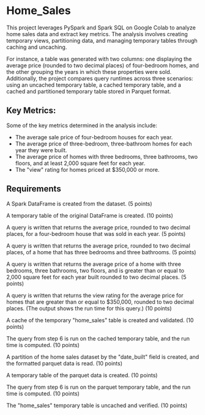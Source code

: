 # Home_Sales

This project leverages PySpark and Spark SQL on Google Colab to analyze home sales data and extract key metrics. The analysis involves creating temporary views, partitioning data, and managing temporary tables through caching and uncaching.

For instance, a table was generated with two columns: one displaying the average price (rounded to two decimal places) of four-bedroom homes, and the other grouping the years in which these properties were sold. Additionally, the project compares query runtimes across three scenarios: using an uncached temporary table, a cached temporary table, and a cached and partitioned temporary table stored in Parquet format.

## Key Metrics:
Some of the key metrics determined in the analysis include:

- The average sale price of four-bedroom houses for each year.
- The average price of three-bedroom, three-bathroom homes for each year they were built.
- The average price of homes with three bedrooms, three bathrooms, two floors, and at least 2,000 square feet for each year.
- The "view" rating for homes priced at $350,000 or more.

## Requirements
A Spark DataFrame is created from the dataset. (5 points)

A temporary table of the original DataFrame is created. (10 points)

A query is written that returns the average price, rounded to two decimal places, for a four-bedroom house that was sold in each year. (5 points)

A query is written that returns the average price, rounded to two decimal places, of a home that has three bedrooms and three bathrooms. (5 points)

A query is written that returns the average price of a home with three bedrooms, three bathrooms, two floors, and is greater than or equal to 2,000 square feet for each year built rounded to two decimal places. (5 points)

A query is written that returns the view rating for the average price for homes that are greater than or equal to $350,000, rounded to two decimal places. (The output shows the run time for this query.) (10 points)

A cache of the temporary "home_sales" table is created and validated. (10 points)

The query from step 6 is run on the cached temporary table, and the run time is computed. (10 points)

A partition of the home sales dataset by the "date_built" field is created, and the formatted parquet data is read. (10 points)

A temporary table of the parquet data is created. (10 points)

The query from step 6 is run on the parquet temporary table, and the run time is computed. (10 points)

The "home_sales" temporary table is uncached and verified. (10 points)
